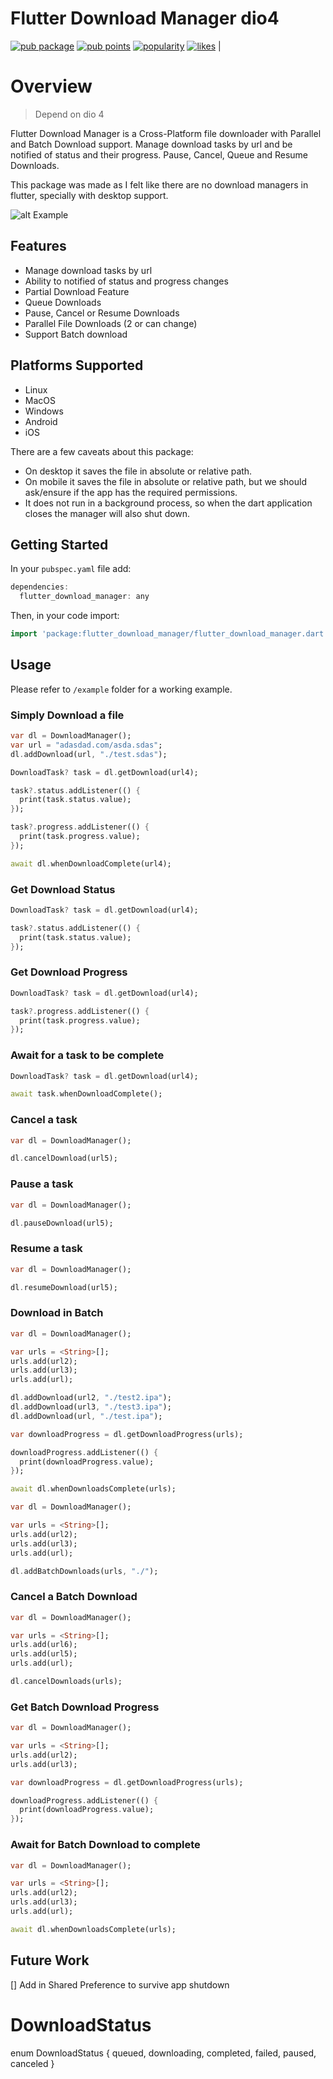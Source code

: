 Flutter Download Manager dio4
===========

[![pub package](https://img.shields.io/pub/v/flutter_download_manager.svg)](https://pub.dev/packages/flutter_download_manager)
[![pub points](https://badges.bar/flutter_download_manager/pub%20points)](https://pub.dev/packages/flutter_download_manager/score)
[![popularity](https://badges.bar/flutter_download_manager/popularity)](https://pub.dev/packages/flutter_download_manager/score)
[![likes](https://badges.bar/flutter_download_manager/likes)](https://pub.dev/packages/flutter_download_manager/score) |

Overview
========

>  Depend on dio 4

Flutter Download Manager is a Cross-Platform file downloader with Parallel and Batch Download support. Manage download tasks by url and be notified of status and their progress. Pause, Cancel, Queue and Resume Downloads. 

This package was made as I felt like there are no download managers in flutter, specially with desktop support. 

![alt Example](files/screenshot1.png "Download Manager Example")

## Features

* Manage download tasks by url
* Ability to notified of status and progress changes
* Partial Download Feature
* Queue Downloads
* Pause, Cancel or Resume Downloads
* Parallel File Downloads (2 or can change)
* Support Batch download

## Platforms Supported

- Linux
- MacOS
- Windows
- Android 
- iOS

There are a few caveats about this package:
- On desktop it saves the file in absolute or relative path.
- On mobile it saves the file in absolute or relative path, but we should ask/ensure if the app has the required permissions.
- It does not run in a background process, so when the dart application closes the manager will also shut down.

## Getting Started

In your `pubspec.yaml` file add:

```dart
dependencies:
  flutter_download_manager: any
```
Then, in your code import:
```dart
import 'package:flutter_download_manager/flutter_download_manager.dart';
```

## Usage

Please refer to `/example` folder for a working example.

### Simply Download a file

```dart
var dl = DownloadManager();
var url = "adasdad.com/asda.sdas";
dl.addDownload(url, "./test.sdas");

DownloadTask? task = dl.getDownload(url4);

task?.status.addListener(() {
  print(task.status.value);
});

task?.progress.addListener(() {
  print(task.progress.value);
});

await dl.whenDownloadComplete(url4);
```

### Get Download Status


```dart
DownloadTask? task = dl.getDownload(url4);

task?.status.addListener(() {
  print(task.status.value);
});
```
### Get Download Progress


```dart
DownloadTask? task = dl.getDownload(url4);

task?.progress.addListener(() {
  print(task.progress.value);
});
```

### Await for a task to be complete

```dart
DownloadTask? task = dl.getDownload(url4);

await task.whenDownloadComplete();
```

### Cancel a task

  ```dart
var dl = DownloadManager();

dl.cancelDownload(url5);
  ```

### Pause a task

  ```dart
var dl = DownloadManager();

dl.pauseDownload(url5);
  ```

### Resume a task

  ```dart
var dl = DownloadManager();

dl.resumeDownload(url5);
  ```

### Download in Batch

```dart
var dl = DownloadManager();

var urls = <String>[];
urls.add(url2);
urls.add(url3);
urls.add(url);

dl.addDownload(url2, "./test2.ipa");
dl.addDownload(url3, "./test3.ipa");
dl.addDownload(url, "./test.ipa");

var downloadProgress = dl.getDownloadProgress(urls);

downloadProgress.addListener(() {
  print(downloadProgress.value);
});

await dl.whenDownloadsComplete(urls);
```

```dart
var dl = DownloadManager();

var urls = <String>[];
urls.add(url2);
urls.add(url3);
urls.add(url);

dl.addBatchDownloads(urls, "./");
```

### Cancel a Batch Download

  ```dart
var dl = DownloadManager();

var urls = <String>[];
urls.add(url6);
urls.add(url5);
urls.add(url);

dl.cancelDownloads(urls);
  ```
### Get Batch Download Progress

```dart
var dl = DownloadManager();

var urls = <String>[];
urls.add(url2);
urls.add(url3);

var downloadProgress = dl.getDownloadProgress(urls);

downloadProgress.addListener(() {
  print(downloadProgress.value);
});
```

### Await for Batch Download to complete

```dart
var dl = DownloadManager();

var urls = <String>[];
urls.add(url2);
urls.add(url3);
urls.add(url);

await dl.whenDownloadsComplete(urls);
```

## Future Work

[] Add in Shared Preference to survive app shutdown

# DownloadStatus

enum DownloadStatus { queued, downloading, completed, failed, paused, canceled }
